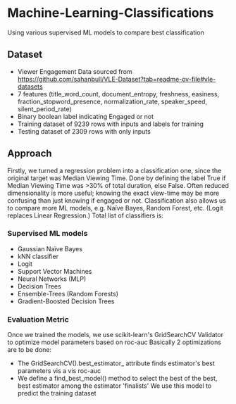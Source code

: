 # Machine-Learning-Classifications
Using various supervised ML models to compare best classification 

## Dataset
- Viewer Engagement Data sourced from https://github.com/sahanbull/VLE-Dataset?tab=readme-ov-file#vle-datasets
- 7 features (title_word_count, document_entropy, freshness, easiness, fraction_stopword_presence, normalization_rate, speaker_speed, silent_period_rate)
- Binary boolean label indicating Engaged or not 
- Training dataset of 9239 rows with inputs and labels for training 
- Testing dataset of 2309 rows with only inputs 

## Approach
Firstly, we turned a regression problem into a classification one, since the original target was Median Viewing Time.
Done by defining the label True if Median Viewing Time was >30% of total duration, else False.
Often reduced dimensionality is more useful; knowing the exact view-time may be more confusing than just knowing if engaged or not.
Classification also allows us to compare more ML models, e.g. Naïve Bayes, Random Forest, etc. (Logit replaces Linear Regression.)
Total list of classifiers is:

### Supervised ML models
- Gaussian Naïve Bayes
- kNN classifier
- Logit
- Support Vector Machines 
- Neural Networks (MLP)
- Decision Trees
- Ensemble-Trees (Random Forests)
- Gradient-Boosted Decision Trees

### Evaluation Metric
Once we trained the models, we use scikit-learn's GridSearchCV Validator to optimize model parameters based on roc-auc 
Basically 2 optimizations are to be done:
- The GridSearchCV().best_estimator_ attribute finds estimator's best parameters vis a vis roc-auc
- We define a find_best_model() method to select the best of the best, best estimator among the estimator 'finalists'
We use this model to predict the training dataset
